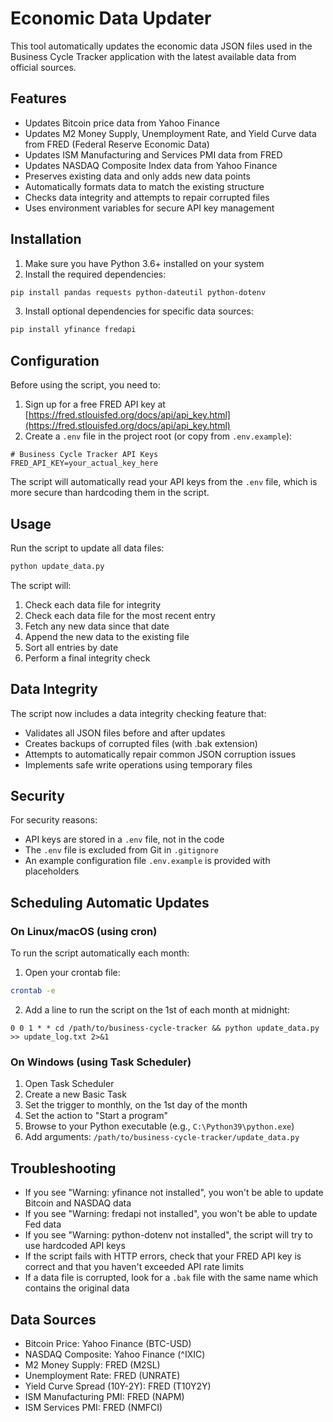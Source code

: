 # Economic Data Updater

This tool automatically updates the economic data JSON files used in the Business Cycle Tracker application with the latest available data from official sources.

## Features

- Updates Bitcoin price data from Yahoo Finance
- Updates M2 Money Supply, Unemployment Rate, and Yield Curve data from FRED (Federal Reserve Economic Data)
- Updates ISM Manufacturing and Services PMI data from FRED
- Updates NASDAQ Composite Index data from Yahoo Finance
- Preserves existing data and only adds new data points
- Automatically formats data to match the existing structure
- Checks data integrity and attempts to repair corrupted files
- Uses environment variables for secure API key management

## Installation

1. Make sure you have Python 3.6+ installed on your system
2. Install the required dependencies:

```bash
pip install pandas requests python-dateutil python-dotenv
```

3. Install optional dependencies for specific data sources:

```bash
pip install yfinance fredapi
```

## Configuration

Before using the script, you need to:

1. Sign up for a free FRED API key at [https://fred.stlouisfed.org/docs/api/api_key.html](https://fred.stlouisfed.org/docs/api/api_key.html)
2. Create a `.env` file in the project root (or copy from `.env.example`):

```
# Business Cycle Tracker API Keys
FRED_API_KEY=your_actual_key_here
```

The script will automatically read your API keys from the `.env` file, which is more secure than hardcoding them in the script.

## Usage

Run the script to update all data files:

```bash
python update_data.py
```

The script will:

1. Check each data file for integrity
2. Check each data file for the most recent entry
3. Fetch any new data since that date
4. Append the new data to the existing file
5. Sort all entries by date
6. Perform a final integrity check

## Data Integrity

The script now includes a data integrity checking feature that:

- Validates all JSON files before and after updates
- Creates backups of corrupted files (with .bak extension)
- Attempts to automatically repair common JSON corruption issues
- Implements safe write operations using temporary files

## Security

For security reasons:

- API keys are stored in a `.env` file, not in the code
- The `.env` file is excluded from Git in `.gitignore`
- An example configuration file `.env.example` is provided with placeholders

## Scheduling Automatic Updates

### On Linux/macOS (using cron)

To run the script automatically each month:

1. Open your crontab file:

```bash
crontab -e
```

2. Add a line to run the script on the 1st of each month at midnight:

```
0 0 1 * * cd /path/to/business-cycle-tracker && python update_data.py >> update_log.txt 2>&1
```

### On Windows (using Task Scheduler)

1. Open Task Scheduler
2. Create a new Basic Task
3. Set the trigger to monthly, on the 1st day of the month
4. Set the action to "Start a program"
5. Browse to your Python executable (e.g., `C:\Python39\python.exe`)
6. Add arguments: `/path/to/business-cycle-tracker/update_data.py`

## Troubleshooting

- If you see "Warning: yfinance not installed", you won't be able to update Bitcoin and NASDAQ data
- If you see "Warning: fredapi not installed", you won't be able to update Fed data
- If you see "Warning: python-dotenv not installed", the script will try to use hardcoded API keys
- If the script fails with HTTP errors, check that your FRED API key is correct and that you haven't exceeded API rate limits
- If a data file is corrupted, look for a `.bak` file with the same name which contains the original data

## Data Sources

- Bitcoin Price: Yahoo Finance (BTC-USD)
- NASDAQ Composite: Yahoo Finance (^IXIC)
- M2 Money Supply: FRED (M2SL)
- Unemployment Rate: FRED (UNRATE)
- Yield Curve Spread (10Y-2Y): FRED (T10Y2Y)
- ISM Manufacturing PMI: FRED (NAPM)
- ISM Services PMI: FRED (NMFCI)
